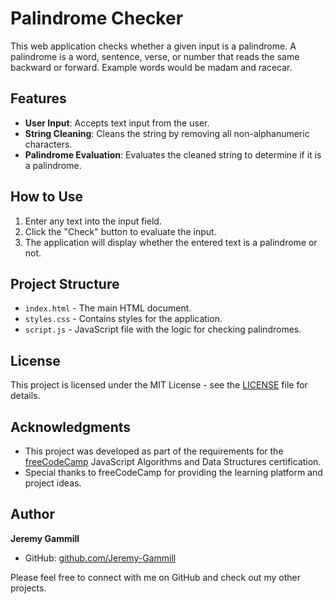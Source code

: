 # Palindrome Checker

This web application checks whether a given input is a palindrome. A palindrome is a word, sentence, verse, or number that reads the same backward or forward. Example words would be madam and racecar. 

## Features

- **User Input**: Accepts text input from the user.
- **String Cleaning**: Cleans the string by removing all non-alphanumeric characters.
- **Palindrome Evaluation**: Evaluates the cleaned string to determine if it is a palindrome.

## How to Use

1. Enter any text into the input field.
2. Click the "Check" button to evaluate the input.
3. The application will display whether the entered text is a palindrome or not.

## Project Structure

- `index.html` - The main HTML document.
- `styles.css` - Contains styles for the application.
- `script.js` - JavaScript file with the logic for checking palindromes.

## License

This project is licensed under the MIT License - see the [LICENSE](LICENSE) file for details.

## Acknowledgments

- This project was developed as part of the requirements for the [freeCodeCamp](https://www.freecodecamp.org/) JavaScript Algorithms and Data Structures certification.
- Special thanks to freeCodeCamp for providing the learning platform and project ideas.

## Author

**Jeremy Gammill**
- GitHub: [github.com/Jeremy-Gammill](https://github.com/Jeremy-Gammill)

Please feel free to connect with me on GitHub and check out my other projects.
